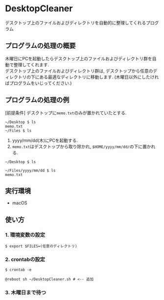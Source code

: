 # DesktopCleaner
デスクトップ上のファイルおよびディレクトリを自動的に整理してくれるプログラム

## プログラムの処理の概要
木曜日にPCを起動したらデスクトップ上のファイルおよびディレクトリ群を自動で整理してくれます.  
デスクトップ上のファイルおよびディレクトリ群は, デスクトップから任意のディレクトリの下にある最適なディレクトリに移動します.
(木曜日以外にしたければプログラムをいじってください.)

## プログラムの処理の例
[前提条件] デスクトップに`memo.txt`のみが置かれていたとする.
```=shell
~/Desktop $ ls
memo.txt
~/Files $ ls
```
1. yyyy/mm/dd(木)にPCを起動する.
2. `memo.txt`はデスクトップから取り除かれ, `$HOME/yyyy/mm/dd/`の下に置かれる.
```=shell
~/Desktop $ ls

~/Files/yyyy/mm/dd $ ls
memo.txt
```

## 実行環境
- macOS

## 使い方
### 1. 環境変数の設定
```
$ export $FILES=(任意のディレクトリ)
```
### 2. crontabの設定
```
$ crontab -e

@reboot sh ~/DesktopCleaner.sh # <-- 追加
```
### 3. 木曜日まで待つ
